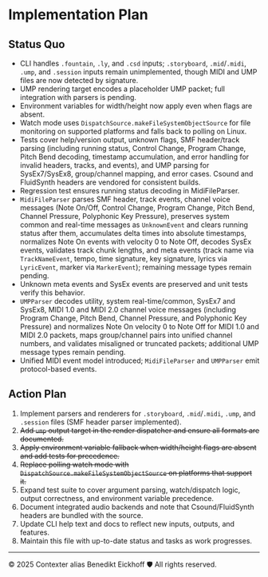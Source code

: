# Implementation Plan

## Status Quo

- CLI handles `.fountain`, `.ly`, and `.csd` inputs; `.storyboard`, `.mid`/`.midi`, `.ump`, and `.session` inputs remain unimplemented, though MIDI and UMP files are now detected by signature.
- UMP rendering target encodes a placeholder UMP packet; full integration with parsers is pending.
- Environment variables for width/height now apply even when flags are absent.
- Watch mode uses `DispatchSource.makeFileSystemObjectSource` for file monitoring on supported platforms and falls back to polling on Linux.
- Tests cover help/version output, unknown flags, SMF header/track parsing (including running status, Control Change, Program Change, Pitch Bend decoding, timestamp accumulation, and error handling for invalid headers, tracks, and events), and UMP parsing for SysEx7/SysEx8, group/channel mapping, and error cases. Csound and FluidSynth headers are vendored for consistent builds.
- Regression test ensures running status decoding in MidiFileParser.
- `MidiFileParser` parses SMF header, track events, channel voice messages (Note On/Off, Control Change, Program Change, Pitch Bend, Channel Pressure, Polyphonic Key Pressure), preserves system common and real-time messages as `UnknownEvent` and clears running status after them, accumulates delta times into absolute timestamps, normalizes Note On events with velocity 0 to Note Off, decodes SysEx events, validates track chunk lengths, and meta events (track name via `TrackNameEvent`, tempo, time signature, key signature, lyrics via `LyricEvent`, marker via `MarkerEvent`); remaining message types remain pending.
- Unknown meta events and SysEx events are preserved and unit tests verify this behavior.
- `UMPParser` decodes utility, system real-time/common, SysEx7 and SysEx8, MIDI 1.0 and MIDI 2.0 channel voice messages (including Program Change, Pitch Bend, Channel Pressure, and Polyphonic Key Pressure) and normalizes Note On velocity 0 to Note Off for MIDI 1.0 and MIDI 2.0 packets, maps group/channel pairs into unified channel numbers, and validates misaligned or truncated packets; additional UMP message types remain pending.
- Unified MIDI event model introduced; `MidiFileParser` and `UMPParser` emit protocol-based events.

## Action Plan

1. Implement parsers and renderers for `.storyboard`, `.mid`/`.midi`, `.ump`, and `.session` files (SMF header parser implemented).
2. ~~Add `ump` output target in the render dispatcher and ensure all formats are documented.~~
3. ~~Apply environment variable fallback when width/height flags are absent and add tests for precedence.~~
4. ~~Replace polling watch mode with `DispatchSource.makeFileSystemObjectSource` on platforms that support it.~~
5. Expand test suite to cover argument parsing, watch/dispatch logic, output correctness, and environment variable precedence.
6. Document integrated audio backends and note that Csound/FluidSynth headers are bundled with the source.
7. Update CLI help text and docs to reflect new inputs, outputs, and features.
8. Maintain this file with up-to-date status and tasks as work progresses.

---

© 2025 Contexter alias Benedikt Eickhoff 🛡️ All rights reserved.
